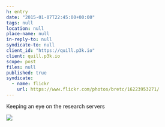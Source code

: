 ```yaml
---
h: entry
date: "2015-01-07T22:45:00+00:00"
tags: null
location: null
place-name: null
in-reply-to: null
syndicate-to: null
client_id: "https://quill.p3k.io"
client: quill.p3k.io
scope: post
files: null
published: true
syndicate: 
  - name: flickr
    url: https://www.flickr.com/photos/bretc/16223953271/
---
```

Keeping an eye on the research servers

[![](https://farm9.staticflickr.com/8623/16223953271_6d97418146_o.png)](https://farm9.staticflickr.com/8623/16223953271_6d97418146_o.png)
